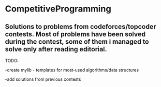 # CompetitiveProgramming
Solutions to problems from codeforces/topcoder contests. 
Most of problems have been solved during the contest, some of them i managed to solve only after reading editorial.
---------------------------------------------------------
TODO:

-create mylib - templates for most-used algorithms/data structures

-add solutions from previous contests
